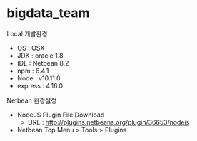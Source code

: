 # bigdata_team

Local 개발환경

 - OS : OSX
 - JDK : oracle 1.8
 - IDE : Netbean 8.2
 - npm : 6.4.1
 - Node : v10.11.0
 - express : 4.16.0

Netbean 환경설정
 - NodeJS Plugin File Download
   - URL : http://plugins.netbeans.org/plugin/36653/nodejs
 - Netbean Top Menu > Tools > Plugins
   
